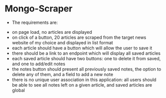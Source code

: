 # Mongo-Scraper


* The requirements are:
- on page load, no articles are displayed
- on click of a button, 20 articles are scraped from the target news website of my choice and displayed in list format
- each article should have a button which will allow the user to save it
- there should be a link to an endpoint which will display all saved articles
- each saved article should have two buttons:  one to delete it from saved, and one to add/edit notes
- the notes button should present all previously saved notes, the option to delete any of them, and a field to add a new note
- there is no unique user association in this application:  all users should be able to see all notes left on a given article, and saved articles are global
